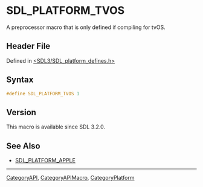 # SDL_PLATFORM_TVOS

A preprocessor macro that is only defined if compiling for tvOS.

## Header File

Defined in [<SDL3/SDL_platform_defines.h>](https://github.com/libsdl-org/SDL/blob/main/include/SDL3/SDL_platform_defines.h)

## Syntax

```c
#define SDL_PLATFORM_TVOS 1
```

## Version

This macro is available since SDL 3.2.0.

## See Also

- [SDL_PLATFORM_APPLE](SDL_PLATFORM_APPLE)






----
[CategoryAPI](CategoryAPI), [CategoryAPIMacro](CategoryAPIMacro), [CategoryPlatform](CategoryPlatform)

